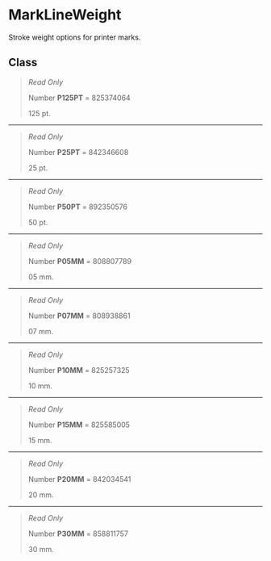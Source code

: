 # MarkLineWeight
Stroke weight options for printer marks.

## Class
> *Read Only* 
> 
> Number **P125PT** = 825374064
> 
> 125 pt.
*** 
> *Read Only* 
> 
> Number **P25PT** = 842346608
> 
> 25 pt.
*** 
> *Read Only* 
> 
> Number **P50PT** = 892350576
> 
> 50 pt.
*** 
> *Read Only* 
> 
> Number **P05MM** = 808807789
> 
> 05 mm.
*** 
> *Read Only* 
> 
> Number **P07MM** = 808938861
> 
> 07 mm.
*** 
> *Read Only* 
> 
> Number **P10MM** = 825257325
> 
> 10 mm.
*** 
> *Read Only* 
> 
> Number **P15MM** = 825585005
> 
> 15 mm.
*** 
> *Read Only* 
> 
> Number **P20MM** = 842034541
> 
> 20 mm.
*** 
> *Read Only* 
> 
> Number **P30MM** = 858811757
> 
> 30 mm.

